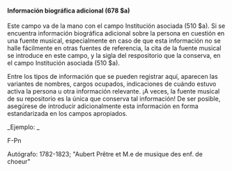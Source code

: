 #### Información biográfica adicional (678 $a)

Este campo va de la mano con el campo Institución asociada (510 $a). Si se encuentra información biográfica adicional sobre la persona en cuestión en una fuente musical, especialmente en caso de que esta información no se halle fácilmente en otras fuentes de referencia, la cita de la fuente musical se introduce en este campo, y la sigla del respositorio que la conserva, en el campo Institución asociada (510 $a).

  

Entre los tipos de información que se pueden registrar aquí, aparecen las variantes de nombres, cargos ocupados, indicaciones de cuándo estuvo activa la persona u otra información relevante. ¡A veces, la fuente musical de su repositorio es la única que conserva tal información! De ser posible, asegúrese de introducir adicionalmente esta información en forma estandarizada en los campos apropiados.

  

_Ejemplo: _  

F-Pn

Autógrafo: 1782-1823; "Aubert Prêtre et M.e de musique des enf. de choeur"